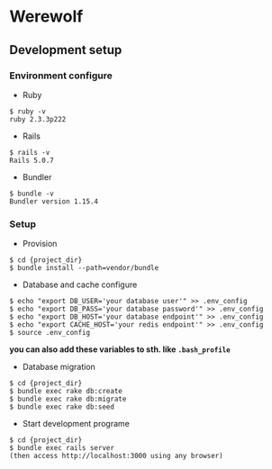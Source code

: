 # Werewolf

## Development setup

### Environment configure

- Ruby

```
$ ruby -v
ruby 2.3.3p222
 ```

- Rails

```
$ rails -v
Rails 5.0.7
```

- Bundler

```
$ bundle -v
Bundler version 1.15.4
```

### Setup

- Provision

```
$ cd {project_dir}
$ bundle install --path=vendor/bundle
```

* Database and cache configure

```
$ echo "export DB_USER='your database user'" >> .env_config
$ echo "export DB_PASS='your database password'" >> .env_config
$ echo "export DB_HOST='your database endpoint'" >> .env_config
$ echo "export CACHE_HOST='your redis endpoint'" >> .env_config
$ source .env_config
```

**you can also add these variables to sth. like `.bash_profile`**

* Database migration

```
$ cd {project_dir}
$ bundle exec rake db:create
$ bundle exec rake db:migrate
$ bundle exec rake db:seed
```

* Start development programe

```
$ cd {project_dir}
$ bundle exec rails server
(then access http://localhost:3000 using any browser)
```

